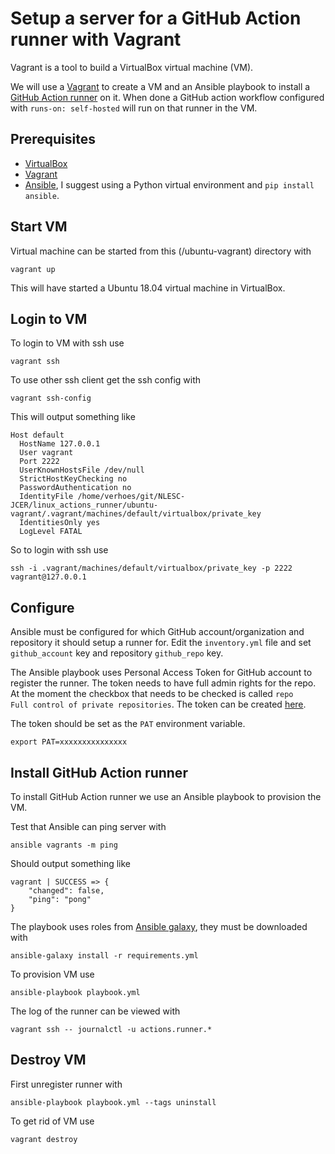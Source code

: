 # Setup a server for a GitHub Action runner with Vagrant

Vagrant is a tool to build a VirtualBox virtual machine (VM).

We will use a [Vagrant](https://www.vagrantup.com) to create a VM and an Ansible playbook to install a [GitHub Action runner](https://help.github.com/en/actions/hosting-your-own-runners) on it. When done a GitHub action workflow configured with `runs-on: self-hosted` will run on that runner in the VM.

## Prerequisites

* [VirtualBox](https://www.virtualbox.org/wiki/Downloads)
* [Vagrant](https://www.vagrantup.com/downloads)
* [Ansible](https://docs.ansible.com/ansible/latest/installation_guide/intro_installation.html),
    I suggest using a Python virtual environment and `pip install ansible`.

## Start VM

Virtual machine can be started from this (/ubuntu-vagrant) directory with

```shell
vagrant up
```

This will have started a Ubuntu 18.04 virtual machine in VirtualBox.

## Login to VM

To login to VM with ssh use

```shell
vagrant ssh
```

To use other ssh client get the ssh config with

```shell
vagrant ssh-config
```

This will output something like

```shell
Host default
  HostName 127.0.0.1
  User vagrant
  Port 2222
  UserKnownHostsFile /dev/null
  StrictHostKeyChecking no
  PasswordAuthentication no
  IdentityFile /home/verhoes/git/NLESC-JCER/linux_actions_runner/ubuntu-vagrant/.vagrant/machines/default/virtualbox/private_key
  IdentitiesOnly yes
  LogLevel FATAL
```

So to login with ssh use

```shell
ssh -i .vagrant/machines/default/virtualbox/private_key -p 2222 vagrant@127.0.0.1
```

## Configure

Ansible must be configured for which GitHub account/organization and repository it should setup a runner for.
Edit the `inventory.yml` file and set `github_account` key and repository `github_repo` key.

The Ansible playbook uses Personal Access Token for GitHub account to register the runner.
The token needs to have full admin rights for the repo. At the moment the checkbox that needs to be checked is called `repo          Full control of private repositories`. The token can be created [here](https://github.com/settings/tokens).

The token should be set as the `PAT` environment variable.

```shell
export PAT=xxxxxxxxxxxxxxx
```

## Install GitHub Action runner

To install GitHub Action runner we use an Ansible playbook to provision the VM.

Test that Ansible can ping server with

```shell
ansible vagrants -m ping
```

Should output something like

```shell
vagrant | SUCCESS => {
    "changed": false,
    "ping": "pong"
}
```

The playbook uses roles from [Ansible galaxy](https://galaxy.ansible.com/), they must be downloaded with

```shell
ansible-galaxy install -r requirements.yml
```

To provision VM use

```shell
ansible-playbook playbook.yml
```

The log of the runner can be viewed with

```shell
vagrant ssh -- journalctl -u actions.runner.*
```

## Destroy VM

First unregister runner with

```shell
ansible-playbook playbook.yml --tags uninstall
```

To get rid of VM use

```shell
vagrant destroy
```

